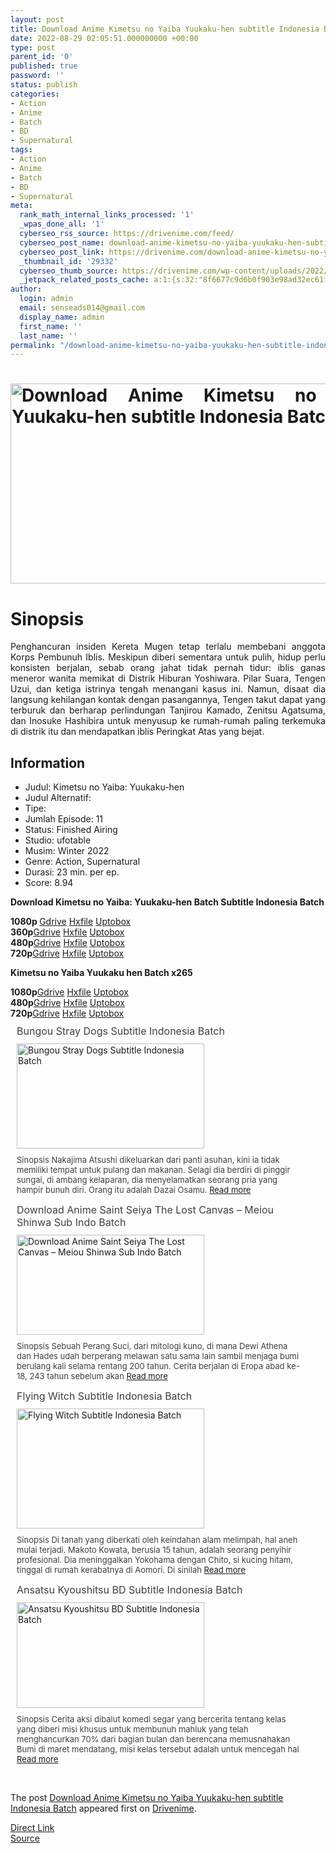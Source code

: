```yaml
---
layout: post
title: Download Anime Kimetsu no Yaiba Yuukaku-hen subtitle Indonesia Batch
date: 2022-08-29 02:05:51.000000000 +00:00
type: post
parent_id: '0'
published: true
password: ''
status: publish
categories:
- Action
- Anime
- Batch
- BD
- Supernatural
tags:
- Action
- Anime
- Batch
- BD
- Supernatural
meta:
  rank_math_internal_links_processed: '1'
  _wpas_done_all: '1'
  cyberseo_rss_source: https://drivenime.com/feed/
  cyberseo_post_name: download-anime-kimetsu-no-yaiba-yuukaku-hen-subtitle-indonesia-batch
  cyberseo_post_link: https://drivenime.com/download-anime-kimetsu-no-yaiba-yuukaku-hen-subtitle-indonesia-batch/
  _thumbnail_id: '29332'
  cyberseo_thumb_source: https://drivenime.com/wp-content/uploads/2022/08/Download-Anime-Kimetsu-no-Yaiba-Yuukaku-hen-subtitle-Indonesia-Batch.jpg
  _jetpack_related_posts_cache: a:1:{s:32:"8f6677c9d6b0f903e98ad32ec61f8deb";a:2:{s:7:"expires";i:1663026121;s:7:"payload";a:0:{}}}
author:
  login: admin
  email: senseads014@gmail.com
  display_name: admin
  first_name: ''
  last_name: ''
permalink: "/download-anime-kimetsu-no-yaiba-yuukaku-hen-subtitle-indonesia-batch/"
---
```

<h1 style="text-align: justify;"><a href="https://drivenime.com/download-anime-kimetsu-no-yaiba-yuukaku-hen-subtitle-indonesia-batch/download-anime-kimetsu-no-yaiba-yuukaku-hen-subtitle-indonesia-batch/" rel="attachment wp-att-12806" data-wpel-link="internal"><img class="aligncenter size-full wp-image-12806" src="{{ site.baseurl }}/assets/2022/08/Download-Anime-Kimetsu-no-Yaiba-Yuukaku-hen-subtitle-Indonesia-Batch.jpg" alt="Download Anime Kimetsu no Yaiba Yuukaku-hen subtitle Indonesia Batch" width="600" height="320" srcset="https://drivenime.com/wp-content/uploads/2022/08/Download-Anime-Kimetsu-no-Yaiba-Yuukaku-hen-subtitle-Indonesia-Batch.jpg 600w, https://drivenime.com/wp-content/uploads/2022/08/Download-Anime-Kimetsu-no-Yaiba-Yuukaku-hen-subtitle-Indonesia-Batch-300x160.jpg 300w" sizes="(max-width: 600px) 100vw, 600px" /></a></h1>
<h1 style="text-align: justify;">Sinopsis</h1>
<p style="text-align: justify;">Penghancuran insiden Kereta Mugen tetap terlalu membebani anggota Korps Pembunuh Iblis. Meskipun diberi sementara untuk pulih, hidup perlu konsisten berjalan, sebab orang jahat tidak pernah tidur: iblis ganas meneror wanita memikat di Distrik Hiburan Yoshiwara. Pilar Suara, Tengen Uzui, dan ketiga istrinya tengah menangani kasus ini. Namun, disaat dia langsung kehilangan kontak dengan pasangannya, Tengen takut dapat yang terburuk dan berharap perlindungan Tanjirou Kamado, Zenitsu Agatsuma, dan Inosuke Hashibira untuk menyusup ke rumah-rumah paling terkemuka di distrik itu dan mendapatkan iblis Peringkat Atas yang bejat.</p>
<h2 style="text-align: justify;">Information</h2>
<ul style="text-align: justify;">
<li>Judul: Kimetsu no Yaiba: Yuukaku-hen</li>
<li>Judul Alternatif:</li>
<li>Tipe:</li>
<li>Jumlah Episode: 11</li>
<li>Status: Finished Airing</li>
<li>Studio: ufotable</li>
<li>Musim: Winter 2022</li>
<li>Genre: Action, Supernatural</li>
<li>Durasi: 23 min. per ep.</li>
<li>Score: 8.94</li>
</ul>
<p style="text-align: justify;"><strong>Download Kimetsu no Yaiba: Yuukaku-hen Batch Subtitle Indonesia Batch</strong></p>
<div class="download-content" style="text-align: justify;">
<div class="item"><b>1080p </b><a href="https://teknosans.com/?safe_url_data=aHR0cHM6Ly9hY2VmaWxlLmNvL2YvNjgxNjk3MjQvYW5pbWVuYmF0Y2hzLW5ldC1wZW1idXJ1X2libGlzX3MyLTEwODBwLXJhcg==" data-wpel-link="external" rel="external noopener noreferrer">Gdrive</a> <a href="https://teknosans.com/?safe_url_data=aHR0cHM6Ly9oeGZpbGUuY28va2xtOTdvOHR0emVm" data-wpel-link="external" rel="external noopener noreferrer">Hxfile</a> <a href="https://teknosans.com/?safe_url_data=aHR0cHM6Ly91cHRvYm94LmNvbS8wa2xvbHVibmludWU=" data-wpel-link="external" rel="external noopener noreferrer">Uptobox</a></div>
<div class="item"><b>360p</b><a href="https://teknosans.com/?safe_url_data=aHR0cHM6Ly9hY2VmaWxlLmNvL2YvNjgxNjk3MjUvYW5pbWVuYmF0Y2hzLW5ldC1wZW1idXJ1X2libGlzX3MyLTM2MHAtcmFy" data-wpel-link="external" rel="external noopener noreferrer">Gdrive</a> <a href="https://teknosans.com/?safe_url_data=aHR0cHM6Ly9oeGZpbGUuY28vM2VnNzkxcm9vcXA0" data-wpel-link="external" rel="external noopener noreferrer">Hxfile</a> <a href="https://teknosans.com/?safe_url_data=aHR0cHM6Ly91cHRvYm94LmNvbS9ybHNlN3AwNGlodGo=" data-wpel-link="external" rel="external noopener noreferrer">Uptobox</a></div>
<div class="item"><b>480p</b><a href="https://teknosans.com/?safe_url_data=aHR0cHM6Ly9hY2VmaWxlLmNvL2YvNjgxNjk3MjYvYW5pbWVuYmF0Y2hzLW5ldC1wZW1idXJ1X2libGlzX3MyLTQ4MHAtcmFy" data-wpel-link="external" rel="external noopener noreferrer">Gdrive</a> <a href="https://teknosans.com/?safe_url_data=aHR0cHM6Ly9oeGZpbGUuY28vajdrdXpsN2plcDJp" data-wpel-link="external" rel="external noopener noreferrer">Hxfile</a> <a href="https://teknosans.com/?safe_url_data=aHR0cHM6Ly91cHRvYm94LmNvbS92anFlNHU0MTJ5b2g=" data-wpel-link="external" rel="external noopener noreferrer">Uptobox</a></div>
<div class="item"><b>720p</b><a href="https://teknosans.com/?safe_url_data=aHR0cHM6Ly9hY2VmaWxlLmNvL2YvNjgxNjk3MzIvYW5pbWVuYmF0Y2hzLW5ldC1wZW1idXJ1X2libGlzX3MyLTcyMHAtcmFy" data-wpel-link="external" rel="external noopener noreferrer">Gdrive</a> <a href="https://teknosans.com/?safe_url_data=aHR0cHM6Ly9oeGZpbGUuY28vZjc5ZGY4aWEwdm9v" data-wpel-link="external" rel="external noopener noreferrer">Hxfile</a> <a href="https://teknosans.com/?safe_url_data=aHR0cHM6Ly91cHRvYm94LmNvbS9tajE5bnM3dWR4bG0=" data-wpel-link="external" rel="external noopener noreferrer">Uptobox</a></div>
</div>
<p style="text-align: justify;"><strong>Kimetsu no Yaiba Yuukaku hen Batch x265</strong></p>
<div class="download-content">
<div class="item" style="text-align: justify;"><b>1080p</b><a href="https://teknosans.com/?safe_url_data=aHR0cHM6Ly9hY2VmaWxlLmNvL2YvNjgxNjk3NDkvYW5pbWVuYmF0Y2hzLW5ldF9wZW1idXJ1X2libGlzX3MyLTEwODBwLXgyNjUtcmFy" data-wpel-link="external" rel="external noopener noreferrer">Gdrive</a> <a href="https://teknosans.com/?safe_url_data=aHR0cHM6Ly9oeGZpbGUuY28vODc2NzNtcTRoNTc2" data-wpel-link="external" rel="external noopener noreferrer">Hxfile</a> <a href="https://teknosans.com/?safe_url_data=aHR0cHM6Ly91cHRvYm94LmNvbS9wZDJzZjNrNW5wMjA=" data-wpel-link="external" rel="external noopener noreferrer">Uptobox</a></div>
<div class="item" style="text-align: justify;"><b>480p</b><a href="https://teknosans.com/?safe_url_data=aHR0cHM6Ly9hY2VmaWxlLmNvL2YvNjgxNjk3NTIvYW5pbWVuYmF0Y2hzLW5ldF9wZW1idXJ1X2libGlzX3MyLTQ4MHAteDI2NS1yYXI=" data-wpel-link="external" rel="external noopener noreferrer">Gdrive</a> <a href="https://teknosans.com/?safe_url_data=aHR0cHM6Ly9oeGZpbGUuY28vdmRvajl1MXA4a3R4" data-wpel-link="external" rel="external noopener noreferrer">Hxfile</a> <a href="https://teknosans.com/?safe_url_data=aHR0cHM6Ly91cHRvYm94LmNvbS9ibTVvdnF3NzV5NzQ=" data-wpel-link="external" rel="external noopener noreferrer">Uptobox</a></div>
<div class="item" style="text-align: justify;"><b>720p</b><a href="https://teknosans.com/?safe_url_data=aHR0cHM6Ly9hY2VmaWxlLmNvL2YvNjgxNjk3NTUvYW5pbWVuYmF0Y2hzLW5ldF9wZW1idXJ1X2libGlzX3MyLTcyMHAteDI2NS1yYXI=" data-wpel-link="external" rel="external noopener noreferrer">Gdrive</a> <a href="https://teknosans.com/?safe_url_data=aHR0cHM6Ly9oeGZpbGUuY28vanh6NHZqY2Y3eW52" data-wpel-link="external" rel="external noopener noreferrer">Hxfile</a> <a href="https://teknosans.com/?safe_url_data=aHR0cHM6Ly91cHRvYm94LmNvbS9venh6bXEwd2JvajY=" data-wpel-link="external" rel="external noopener noreferrer">Uptobox</a></div>
</div>
<div class="related-post grid">
<div class="post-list ">
<div class="item"> <a class="title post_title" href="https://drivenime.com/bungou-stray-dogs-subtitle-indonesia-batch/" data-wpel-link="internal"> Bungou Stray Dogs Subtitle Indonesia Batch </a>
<div class="thumb post_thumb"> <a href="https://drivenime.com/bungou-stray-dogs-subtitle-indonesia-batch/" data-wpel-link="internal"> <img width="300" height="168" src="{{ site.baseurl }}/assets/2022/08/Bungou-Stray-Dogs-Subtitle-Indonesia-Batch-300x168.jpg" class="attachment-medium size-medium wp-post-image" alt="Bungou Stray Dogs Subtitle Indonesia Batch" loading="lazy" srcset="https://drivenime.com/wp-content/uploads/2016/07/Bungou-Stray-Dogs-Subtitle-Indonesia-Batch-300x168.jpg 300w, https://drivenime.com/wp-content/uploads/2016/07/Bungou-Stray-Dogs-Subtitle-Indonesia-Batch.jpg 640w" sizes="(max-width: 300px) 100vw, 300px" /> </a> </div>
<p class="excerpt post_excerpt"> Sinopsis Nakajima Atsushi dikeluarkan dari panti asuhan, kini ia tidak memiliki tempat untuk pulang dan makanan. Selagi dia berdiri di pinggir sungai, di ambang kelaparan, dia menyelamatkan seorang pria yang hampir bunuh diri. Orang itu adalah Dazai Osamu. <a class="read-more" href="https://drivenime.com/bungou-stray-dogs-subtitle-indonesia-batch/" data-wpel-link="internal"> Read more</a> </p>
</p></div>
<div class="item"> <a class="title post_title" href="https://drivenime.com/download-anime-saint-seiya-the-lost-canvas-meiou-shinwa-sub-indo-batch/" data-wpel-link="internal"> Download Anime Saint Seiya The Lost Canvas – Meiou Shinwa Sub Indo Batch </a>
<div class="thumb post_thumb"> <a href="https://drivenime.com/download-anime-saint-seiya-the-lost-canvas-meiou-shinwa-sub-indo-batch/" data-wpel-link="internal"> <img width="300" height="160" src="{{ site.baseurl }}/assets/2022/08/Download-Anime-Saint-Seiya-The-Lost-Canvas-&#8211;-Meiou-Shinwa-Sub-Indo-Batch-300x160.jpg" class="attachment-medium size-medium wp-post-image" alt="Download Anime Saint Seiya The Lost Canvas – Meiou Shinwa Sub Indo Batch" loading="lazy" srcset="https://drivenime.com/wp-content/uploads/2022/08/Download-Anime-Saint-Seiya-The-Lost-Canvas-–-Meiou-Shinwa-Sub-Indo-Batch-300x160.jpg 300w, https://drivenime.com/wp-content/uploads/2022/08/Download-Anime-Saint-Seiya-The-Lost-Canvas-–-Meiou-Shinwa-Sub-Indo-Batch.jpg 600w" sizes="(max-width: 300px) 100vw, 300px" /> </a> </div>
<p class="excerpt post_excerpt"> Sinopsis Sebuah Perang Suci, dari mitologi kuno, di mana Dewi Athena dan Hades udah berperang melawan satu sama lain sambil menjaga bumi berulang kali selama rentang 200 tahun. Cerita berjalan di Eropa abad ke-18, 243 tahun sebelum akan <a class="read-more" href="https://drivenime.com/download-anime-saint-seiya-the-lost-canvas-meiou-shinwa-sub-indo-batch/" data-wpel-link="internal"> Read more</a> </p>
</p></div>
<div class="item"> <a class="title post_title" href="https://drivenime.com/flying-witch-subtitle-indonesia-batch/" data-wpel-link="internal"> Flying Witch Subtitle Indonesia Batch </a>
<div class="thumb post_thumb"> <a href="https://drivenime.com/flying-witch-subtitle-indonesia-batch/" data-wpel-link="internal"> <img width="300" height="192" src="{{ site.baseurl }}/assets/2022/08/Flying-Witch-Subtitle-Indonesia-Batch-300x192.jpg" class="attachment-medium size-medium wp-post-image" alt="Flying Witch Subtitle Indonesia Batch" loading="lazy" srcset="https://drivenime.com/wp-content/uploads/2016/07/Flying-Witch-Subtitle-Indonesia-Batch-300x192.jpg 300w, https://drivenime.com/wp-content/uploads/2016/07/Flying-Witch-Subtitle-Indonesia-Batch.jpg 640w" sizes="(max-width: 300px) 100vw, 300px" /> </a> </div>
<p class="excerpt post_excerpt"> Sinopsis Di tanah yang diberkati oleh keindahan alam melimpah, hal aneh mulai terjadi. Makoto Kowata, berusia 15 tahun, adalah seorang penyihir profesional. Dia meninggalkan Yokohama dengan Chito, si kucing hitam, tinggal di rumah kerabatnya di Aomori. Di sinilah <a class="read-more" href="https://drivenime.com/flying-witch-subtitle-indonesia-batch/" data-wpel-link="internal"> Read more</a> </p>
</p></div>
<div class="item"> <a class="title post_title" href="https://drivenime.com/ansatsu-kyoushitsu-bd-subtitle-indonesia-batch/" data-wpel-link="internal"> Ansatsu Kyoushitsu BD Subtitle Indonesia Batch </a>
<div class="thumb post_thumb"> <a href="https://drivenime.com/ansatsu-kyoushitsu-bd-subtitle-indonesia-batch/" data-wpel-link="internal"> <img width="300" height="169" src="{{ site.baseurl }}/assets/2022/08/Ansatsu-Kyoushitsu-BD-Subtitle-Indonesia-Batch-300x169.jpg" class="attachment-medium size-medium wp-post-image" alt="Ansatsu Kyoushitsu BD Subtitle Indonesia Batch" loading="lazy" srcset="https://drivenime.com/wp-content/uploads/2016/07/Ansatsu-Kyoushitsu-BD-Subtitle-Indonesia-Batch-300x169.jpg 300w, https://drivenime.com/wp-content/uploads/2016/07/Ansatsu-Kyoushitsu-BD-Subtitle-Indonesia-Batch.jpg 640w" sizes="(max-width: 300px) 100vw, 300px" /> </a> </div>
<p class="excerpt post_excerpt"> Sinopsis Cerita aksi dibalut komedi segar yang bercerita tentang kelas yang diberi misi khusus untuk membunuh mahluk yang telah menghancurkan 70% dari bagian bulan dan berencana memusnahakan Bumi di maret mendatang, misi kelas tersebut adalah untuk mencegah hal <a class="read-more" href="https://drivenime.com/ansatsu-kyoushitsu-bd-subtitle-indonesia-batch/" data-wpel-link="internal"> Read more</a> </p>
</p></div>
</p></div>
<p> <script> </script><br />
<style> .related-post{} .related-post .post-list{ text-align:left; } .related-post .post-list .item{ margin:10px; padding:0px; } .related-post .headline{ font-size:18px !important; color:#999999 !important; } .related-post .post-list .item .post_title{ font-size:16px; color:#3f3f3f; margin:10px 0px; padding:0px; display: block; text-decoration: none; } .related-post .post-list .item .post_thumb{ max-height:220px; margin:10px 0px; padding:0px; display: block; } .related-post .post-list .item .post_excerpt{ font-size:13px; color:#3f3f3f; margin:10px 0px; padding:0px; display: block; text-decoration: none; } @media only screen and (min-width: 1024px ){ .related-post .post-list .item{ width: 45%; } } @media only screen and ( min-width: 768px ) and ( max-width: 1023px ) { .related-post .post-list .item{ width: 90%; } } @media only screen and ( min-width: 0px ) and ( max-width: 767px ){ .related-post .post-list .item{ width: 90%; } } </style>
</p></div>
<p>The post <a rel="nofollow" href="https://drivenime.com/download-anime-kimetsu-no-yaiba-yuukaku-hen-subtitle-indonesia-batch/" data-wpel-link="internal">Download Anime Kimetsu no Yaiba Yuukaku-hen subtitle Indonesia Batch</a> appeared first on <a rel="nofollow" href="https://drivenime.com" data-wpel-link="internal">Drivenime</a>.</p>
<link rel="stylesheet" href="https://cdnjs.cloudflare.com/ajax/libs/font-awesome/4.7.0/css/font-awesome.min.css" />
<div class="divbtn"> <a href="https://handymansurrender.com/fihup8buzv?key=94550f7ce39444073321dde3b8782f97" class="btn"><i class="fa fa-download"></i> Direct Link</a> <br /><a href="https://drivenime.com/download-anime-kimetsu-no-yaiba-yuukaku-hen-subtitle-indonesia-batch/">Source</a> </div>
